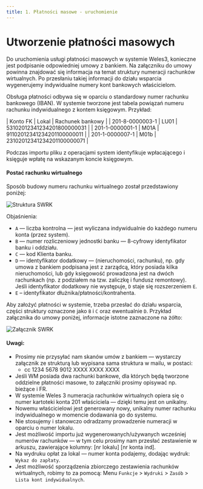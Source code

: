 ```yaml
---
title: 1. Płatności masowe - uruchomienie
---
```


# Utworzenie płatności masowych

Do uruchomienia usługi płatności masowych w systemie Weles3, konieczne jest podpisanie odpowiedniej umowy z bankiem. Na załączniku do umowy powinna znajdować się informacja na temat struktury numeracji rachunków wirtualnych. Po przesłaniu takiej informacji do działu wsparcia wygenerujemy indywidualne numery kont bankowych właścicielom. 

Obsługa płatności odbywa się w oparciu o standardowy numer rachunku bankowego (IBAN). W systemie tworzone jest tabela powiązań numeru rachunku indywidualnego z kontem księgowym. Przykład:

| Konto FK | Lokal | Rachunek bankowy |
| 201-8-0000003-1 | LU01 | 53102012341234201800000031 |
| 201-1-0000001-1 | M01A | 91102012341234201100000011 |
| 201-1-0000007-1 | M01b | 23102012341234201100000071 |

Podczas importu pliku z operacjami system identyfikuje wpłacającego i księguje wpłatę na wskazanym koncie księgowym.

#### Postać rachunku wirtualnego

Sposób budowy numeru rachunku wirtualnego został przedstawiony poniżej:

![Struktura SWRK](strukturaswrk.png)

Objaśnienia:

- `A` — liczba kontrolna — jest wyliczana indywidualnie do każdego numeru konta (przez system).
- `B` — numer rozliczeniowy jednostki banku — 8-cyfrowy identyfikator banku i oddziału.
- `C` — kod Klienta banku.
- `D` — identyfikator dodatkowy — (nieruchomości, rachunku), np. gdy umowa z bankiem podpisana jest z zarządcą, który posiada kilka nieruchomości, lub gdy księgowość prowadzona jest na dwóch rachunkach (np. z podziałem na tzw. zaliczkę i fundusz remontowy). Jeśli identyfikator dodatkowy nie występuje, `D` staje się rozszerzeniem `E`.
- `E` – identyfikator dłużnika/płatności/kontrahenta.

Aby założyć płatności w systemie, trzeba przesłać do działu wsparcia, części struktury oznaczone jako `B` i `C` oraz ewentualnie `D`. Przykład załącznika do umowy poniżej, informacje istotne zaznaczone na żółto:

![Załącznik SWRK](zaloncznikswrk.png)

#### Uwagi:

- Prosimy nie przysyłać nam skanów umów z bankiem — wystarczy załącznik ze strukturą lub wypisana sama struktura w mailu, w postaci:
  - cc 1234 5678 9012 XXXX XXXX XXXX
- Jeśli WM posiada dwa rachunki bankowe, dla których będą tworzone oddzielne płatności masowe, to załączniki prosimy opisywać np. bieżące i FR.
- W systemie Weles 3 numeracja rachunków wirtualnych opiera się o numer kartoteki konta 201 właściciela — dzięki temu jest on unikalny.
- Nowemu właścicielowi jest generowany nowy, unikalny numer rachunku indywidualnego w momencie dodawania go do systemu.
- Nie stosujemy i stanowczo odradzamy prowadzenie numeracji w oparciu o numer lokalu.
- Jest możliwość importu już wygenerowanych/używanych wcześniej numerów rachunków — w tym celu prosimy nam przesłać zestawienie w arkuszu, zawierające kolumny: [nr lokalu] [nr konta ind].
- Na wydruku opłat za lokal — numer konta podajemy, dodając wydruk: `Wykaz do zapłaty`.
- Jest możliwość sporządzenia zbiorczego zestawienia rachunków wirtualnych, robimy to za pomocą: Menu `Funkcje` > `Wydruki` > `Zasób` > `Lista kont indywidualnych`.
